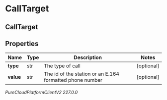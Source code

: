 # CallTarget

## CallTarget

## Properties

|Name | Type | Description | Notes|
|------------ | ------------- | ------------- | -------------|
| **type** | str | The type of call | [optional] |
| **value** | str | The id of the station or an E.164 formatted phone number | [optional] |



_PureCloudPlatformClientV2 227.0.0_
